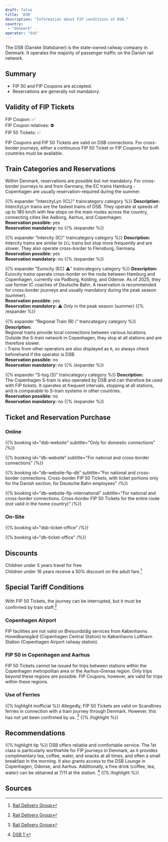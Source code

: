 ```yaml
---
draft: false
title: 'DSB'
description: "Information about FIP conditions at DSB."
country:
 - "denmark"
operator: "dsb"
---
```


The DSB (Danske Statsbaner) is the state-owned railway company in Denmark. It operates the majority of passenger traffic on the Danish rail network.

## Summary
- FIP 50 and FIP Coupons are accepted.
- Reservations are generally not mandatory.

## Validity of FIP Tickets
FIP Coupon: ✅ \
FIP Coupon relatives: ⛔ \
FIP 50 Tickets: ✅

FIP Coupons and FIP 50 Tickets are valid on DSB connections. For cross-border journeys, either a continuous FIP 50 Ticket or FIP Coupons for both countries must be available.

## Train Categories and Reservations

Within Denmark, reservations are possible but not mandatory. For cross-border journeys to and from Germany, the EC trains Hamburg - Copenhagen are usually reservation-required during the summer.

{{% expander "IntercityLyn (ICL)" traincategory category %}}
**Description:** \
IntercityLyn trains are the fastest trains of DSB. They operate at speeds of up to 180 km/h with few stops on the main routes across the country, connecting cities like Aalborg, Aarhus, and Copenhagen. \
**Reservation possible:** yes \
**Reservation mandatory:** no
{{% /expander %}}

{{% expander "Intercity (IC)" traincategory category %}}
**Description:** \
Intercity trains are similar to `ICL` trains but stop more frequently and are slower. They also operate cross-border to Flensburg, Germany. \
**Reservation possible:** yes \
**Reservation mandatory:** no
{{% /expander %}}

{{% expander "Eurocity (EC) ⚠️" traincategory category %}}
**Description:** \
Eurocity trains operate cross-border on the route between Hamburg and Copenhagen, currently via Padborg, Kolding, and Odense. As of 2025, they use former IC coaches of Deutsche Bahn. A reservation is recommended for cross-border journeys and usually mandatory during the peak season (summer). \
**Reservation possible:** yes \
**Reservation mandatory:** ⚠️ Only in the peak season (summer)
{{% /expander %}}

{{% expander "Regional Train (R) ℹ️" traincategory category %}}
**Description:** \
Regional trains provide local connections between various locations. Outside the S-train network in Copenhagen, they stop at all stations and are therefore slower. \
ℹ️ Trains from other operators are also displayed as `R`, so always check beforehand if the operator is DSB. \
**Reservation possible:** no \
**Reservation mandatory:** no
{{% /expander %}}

{{% expander "S-tog (S)" traincategory category %}}
**Description:** \
The Copenhagen S-train is also operated by DSB and can therefore be used with FIP tickets. It operates at frequent intervals, stopping at all stations, and is comparable to S-train systems in other countries. \
**Reservation possible:** no \
**Reservation mandatory:** no
{{% /expander %}}

## Ticket and Reservation Purchase

### Online

{{% booking id="dsb-website"
    subtitle="Only for domestic connections"
/%}}

{{% booking id="db-website"
    subtitle="For national and cross-border connections"
/%}}

{{% booking id="db-website-fip-db"
    subtitle="For national and cross-border connections. Cross-border FIP 50 Tickets, with ticket portions only for the Danish section, for Deutsche Bahn employees"
/%}}

{{% booking id="db-website-fip-international"
    subtitle="For national and cross-border connections. Cross-border FIP 50 Tickets for the entire route (not valid in the home country)"
/%}}

### On-Site

{{% booking id="dsb-ticket-office" /%}}

{{% booking id="db-ticket-office" /%}}

## Discounts

Children under 5 years travel for free. \
Children under 16 years receive a 50% discount on the adult fare.[^1]

## Special Tariff Conditions

### 

With FIP 50 Tickets, the journey can be interrupted, but it must be confirmed by train staff.[^1]

### Copenhagen Airport

FIP facilities are not valid on Øresundståg services from Københavns Hovedbanegård (Copenhagen Central Station) to Københavns Lufthavn Station (Copenhagen Airport railway station).

### FIP 50 in Copenhagen and Aarhus

FIP 50 Tickets cannot be issued for trips between stations within the Copenhagen metropolitan area or the Aarhus-Grenaa region. Only trips beyond these regions are possible. FIP Coupons, however, are valid for trips within these regions.

### Use of Ferries

{{% highlight inofficial %}}
Allegedly, FIP 50 Tickets are valid on Scandlines ferries in connection with a train journey through Denmark. However, this has not yet been confirmed by us. [^1]
{{% /highlight %}}

## Recommendations

{{% highlight tip %}}
DSB offers reliable and comfortable service. The 1st class is particularly worthwhile for FIP journeys in Denmark, as it provides complimentary tea, coffee, water, and snacks at all times, and often a small breakfast in the morning. It also grants access to the DSB Lounge in Copenhagen, Odense, and Aarhus. Additionally, a free drink (coffee, tea, water) can be obtained at 7/11 at the station. [^2]
{{% /highlight %}}

## Sources
[^1]: [Rail Delivery Group](https://www.raildeliverygroup.com/rst/europe-and-fip.html#Tips)
[^2]: [DSB 1'](https://www.dsb.dk/find-produkter-og-services/dsb-1-billetter/dsb-1-tillaeg/)
